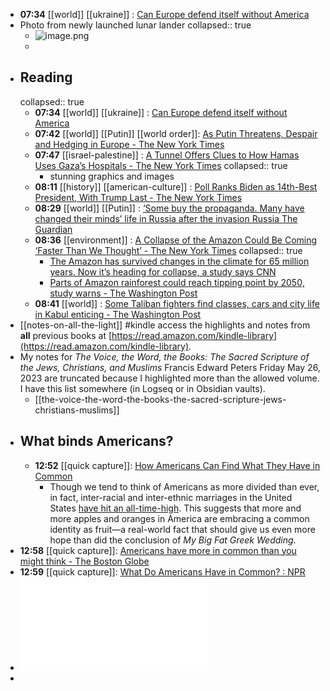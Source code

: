 - **07:34** [[world]] [[ukraine]] : [Can Europe defend itself without America](https://www.economist.com/briefing/2024/02/18/can-europe-defend-itself-without-america)
- Photo from newly launched lunar lander
  collapsed:: true
	- ![image.png](../assets/image_1708346283967_0.png)
	-
- ## Reading
  collapsed:: true
	- **07:34** [[world]] [[ukraine]] : [Can Europe defend itself without America](https://www.economist.com/briefing/2024/02/18/can-europe-defend-itself-without-america)
	- **07:42** [[world]] [[Putin]] [[world order]]: [As Putin Threatens, Despair and Hedging in Europe - The New York Times](https://www.nytimes.com/2024/02/18/world/europe/europe-russia-munich-conference.html?utm_source=newsshowcase&utm_medium=gnews&utm_campaign=CDAQooLp-d68k5xUGMG_1oTgzPX7kwEqDwgAKgcICjCO64oDMJavPA&utm_content=rundown&gaa_at=g&gaa_n=AZsHK_lCAGB2FiuOyhtxiVo21GsxqIciSFbFrvt54f3ttcUtxBtGwwPDD3ghDOkuUCLZnXl_1zZkrSmWMdp_WmkpWWrg&gaa_ts=65d356f7&gaa_sig=uMj-x52NkrLf6FXFC2a5ES8rG3yHT1UxftlpvWMkydjre_W2ub7pJnNoEoiwFfbEtSkUWshkrHFCIOHnqRB7sg%3D%3D)
	- **07:47** [[israel-palestine]] : [A Tunnel Offers Clues to How Hamas Uses Gaza’s Hospitals - The New York Times](https://www.nytimes.com/interactive/2024/02/12/world/middleeast/gaza-tunnel-israel-hamas.html)
	  collapsed:: true
		- stunning graphics and images
	- **08:11** [[history]] [[american-culture]] : [Poll Ranks Biden as 14th-Best President, With Trump Last - The New York Times](https://www.nytimes.com/2024/02/18/us/politics/biden-trump-presidential-rankings.html)
	- **08:29** [[world]] [[Putin]] : [‘Some buy the propaganda. Many have changed their minds’ life in Russia after the invasion  Russia  The Guardian](https://www.theguardian.com/world/2024/feb/18/some-buy-the-propaganda-many-have-changed-their-minds-life-in-russia-after-the-invasion)
	- **08:36** [[environment]] : [A Collapse of the Amazon Could Be Coming ‘Faster Than We Thought’ - The New York Times](https://www.nytimes.com/2024/02/14/climate/amazon-rain-forest-tipping-point.html)
	  collapsed:: true
		- [The Amazon has survived changes in the climate for 65 million years. Now it’s heading for collapse, a study says  CNN](https://www.cnn.com/2024/02/14/climate/amazon-rainforest-climate-deforestation-collapse-int/index.html)
		- [Parts of Amazon rainforest could reach tipping point by 2050, study warns - The Washington Post](https://www.washingtonpost.com/climate-environment/2024/02/16/amazon-rainforest-tipping-point-deforestation/)
	- **08:41** [[world]] : [Some Taliban fighters find classes, cars and city life in Kabul enticing - The Washington Post](https://www.washingtonpost.com/world/2024/02/19/afghanistan-taliban-kabul-city-life/)
- [[notes-on-all-the-light]] #kindle access the highlights and notes from **all** previous books at [https://read.amazon.com/kindle-library](https://read.amazon.com/kindle-library).
- My notes for *The Voice, the Word, the Books: The Sacred Scripture of the Jews, Christians, and Muslims*
  Francis Edward Peters
  Friday May 26, 2023
  are truncated because I highlighted more than the allowed volume. I have this list somewhere (in Logseq or in Obsidian vaults).
	- [[the-voice-the-word-the-books-the-sacred-scripture-jews-christians-muslims]]
- ## What binds Americans?
	- **12:52** [[quick capture]]:  [How Americans Can Find What They Have in Common](https://greatergood.berkeley.edu/article/item/how_americans_can_find_what_they_have_in_common)
		- Though we tend to think of Americans as more divided than ever, in fact, inter-racial and inter-ethnic marriages in the United States [have hit an all-time-high](https://www.theguardian.com/lifeandstyle/2018/feb/21/whats-behind-the-rise-of-interracial-marriage-in-the-us). This suggests that more and more apples and oranges in America are embracing a common identity as fruit—a real-world fact that should give us even more hope than did the conclusion of *My Big Fat Greek Wedding*.
- **12:58** [[quick capture]]:  [Americans have more in common than you might think - The Boston Globe](https://www.bostonglobe.com/2020/09/16/opinion/americans-have-more-common-than-you-might-think/)
- **12:59** [[quick capture]]:  [What Do Americans Have in Common? : NPR](https://www.npr.org/templates/story/story.php?storyId=4170775)
- ![101AmerCult.pdf](../assets/101AmerCult_1708367194571_0.pdf)
-